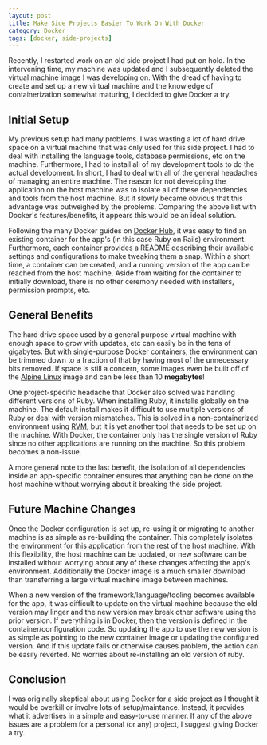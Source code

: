```yaml
---
layout: post
title: Make Side Projects Easier To Work On With Docker
category: Docker
tags: [docker, side-projects]
---
```


Recently, I restarted work on an old side project I had put on hold. In the intervening time, my machine was updated and I subsequently deleted the virtual machine image I was developing on. With the dread of having to create and set up a new virtual machine and the knowledge of containerization somewhat maturing, I decided to give Docker a try.

## Initial Setup

My previous setup had many problems. I was wasting a lot of hard drive space on a virtual machine that was only used for this side project. I had to deal with installing the language tools, database permissions, etc on the machine. Furthermore, I had to install all of my development tools to do the actual development. In short, I had to deal with all of the general headaches of managing an entire machine. The reason for not developing the application on the host machine was to isolate all of these dependencies and tools from the host machine. But it slowly became obvious that this advantage was outweighed by the problems. Comparing the above list with Docker's features/benefits, it appears this would be an ideal solution.

Following the many Docker guides on [Docker Hub](https://hub.docker.com), it was easy to find an existing container for the app's (in this case Ruby on Rails) environment. Furthermore, each container provides a README describing their available settings and configurations to make tweaking them a snap. Within a short time, a container can be created, and a running version of the app can be reached from the host machine. Aside from waiting for the container to initially download, there is no other ceremony needed with installers, permission prompts, etc.

## General Benefits

The hard drive space used by a general purpose virtual machine with enough space to grow with updates, etc can easily be in the tens of gigabytes. But with single-purpose Docker containers, the environment can be trimmed down to a fraction of that by having most of the unnecessary bits removed. If space is still a concern, some images even be built off of the [Alpine Linux](https://hub.docker.com/_/alpine/) image and can be less than 10 **megabytes**!

One project-specific headache that Docker also solved was handling different versions of Ruby. When installing Ruby, it installs globally on the machine. The default install makes it difficult to use multiple versions of Ruby or deal with version mismatches. This is solved in a non-containerized environment using [RVM](https://rvm.io), but it is yet another tool that needs to be set up on the machine. With Docker, the container only has the single version of Ruby since no other applications are running on the machine. So this problem becomes a non-issue.

A more general note to the last benefit, the isolation of all dependencies inside an app-specific container ensures that anything can be done on the host machine without worrying about it breaking the side project.

## Future Machine Changes

Once the Docker configuration is set up, re-using it or migrating to another machine is as simple as re-building the container. This completely isolates the environment for this application from the rest of the host machine. With this flexibility, the host machine can be updated, or new software can be installed without worrying about any of these changes affecting the app's environment. Additionally the Docker image is a much smaller download than transferring a large virtual machine image between machines.

When a new version of the framework/language/tooling becomes available for the app, it was difficult to update on the virtual machine because the old version may linger and the new version may break other software using the prior version. If everything is in Docker, then the version is defined in the container/configuration code. So updating the app to use the new version is as simple as pointing to the new container image or updating the configured version. And if this update fails or otherwise causes problem, the action can be easily reverted. No worries about re-installing an old version of ruby.

## Conclusion

I was originally skeptical about using Docker for a side project as I thought it would be overkill or involve lots of setup/maintance. Instead, it provides what it advertises in a simple and easy-to-use manner. If any of the above issues are a problem for a personal (or any) project, I suggest giving Docker a try.
